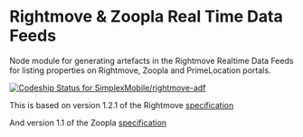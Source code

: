 # Rightmove & Zoopla Real Time Data Feeds
Node module for generating artefacts in the Rightmove Realtime Data Feeds for listing properties on Rightmove, Zoopla and PrimeLocation portals.

[ ![Codeship Status for SimplexMobile/rightmove-adf](https://codeship.com/projects/fbfd9ff0-8e12-0133-faac-4adafd58b27e/status?branch=master)](https://codeship.com/projects/124089)

This is based on version 1.2.1 of the Rightmove [specification](http://media.rightmove.co.uk//ps/pdf/guides/adf/Rightmove_Real_Time_Datafeed_Specification.pdf)

And version 1.1 of the Zoopla [specification](https://realtime-listings.webservices.zpg.co.uk/docs/latest/documentation.html#object_location)